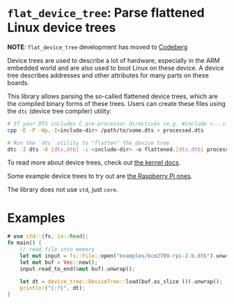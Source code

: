 # `flat_device_tree`: Parse flattened Linux device trees

**NOTE**: `flat_device_tree` development has moved to [Codeberg](https://codeberg.org/weathered-steel/flat_device_tree)

Device trees are used to describe a lot of hardware, especially in the ARM embedded world and are also used to boot Linux on these device. A device tree describes addresses and other attributes for many parts on these boards.

This library allows parsing the so-called flattened device trees, which are the compiled binary forms of these trees. Users can create these files using the `dtc` (device tree compiler) utility:

```bash
# If your DTS includes C pre-processor directives (e.g. #include <...>), run the `cpp` utillity
cpp -E -P -Wp,-I<include-dir> /path/to/some.dts > processed.dts

# Run the `dtc` utility to "flatten" the device tree
dtc -I dts -O [dts,dtb] -i <include-dir> -o flattened.[dts,dtb] processed.dts
```

To read more about device trees, check out [the kernel docs](https://git.kernel.org/cgit/linux/kernel/git/torvalds/linux.git/plain/Documentation/devicetree/booting-without-of.txt?id=HEAD).

Some example device trees to try out are [the Raspberry Pi ones](https://github.com/raspberrypi/firmware/tree/master/boot).

The library does not use `std`, just `core`.

# Examples

```rust
# use std::{fs, io::Read};
fn main() {
    // read file into memory
    let mut input = fs::File::open("examples/bcm2709-rpi-2-b.dtb").unwrap();
    let mut buf = Vec::new();
    input.read_to_end(&mut buf).unwrap();

    let dt = device_tree::DeviceTree::load(buf.as_slice ()).unwrap();
    println!("{:?}", dt);
}
```
